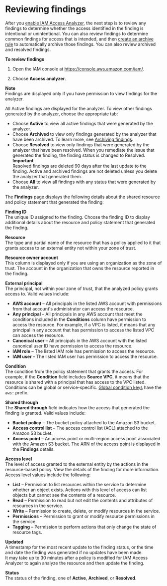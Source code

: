 # Reviewing findings<a name="access-analyzer-findings-view"></a>

After you [enable IAM Access Analyzer](access-analyzer-getting-started.md#access-analyzer-enabling), the next step is to review any findings to determine whether the access identified in the finding is intentional or unintentional\. You can also review findings to determine common findings for access that is intended, and then [create an archive rule](access-analyzer-archive-rules.md) to automatically archive those findings\. You can also review archived and resolved findings\.

**To review findings**

1. Open the IAM console at [https://console\.aws\.amazon\.com/iam/](https://console.aws.amazon.com/iam/)\.

1. Choose **Access analyzer**\.

**Note**  
Findings are displayed only if you have permission to view findings for the analyzer\.

All Active findings are displayed for the analyzer\. To view other findings generated by the analyzer, choose the appropriate tab:
+ Choose **Active** to view all active findings that were generated by the analyzer\.
+ Choose **Archived** to view only findings generated by the analyzer that have been archived\. To learn more, see [Archiving findings](access-analyzer-findings-archive.md)\.
+ Choose **Resolved** to view only findings that were generated by the analyzer that have been resolved\. When you remediate the issue that generated the finding, the finding status is changed to Resolved\.
**Important**  
Resolved findings are deleted 90 days after the last update to the finding\. Active and archived findings are not deleted unless you delete the analyzer that generated them\.
+ Choose **All** to view all findings with any status that were generated by the analyzer\.

The **Findings** page displays the following details about the shared resource and policy statement that generated the finding:

**Finding ID**  
The unique ID assigned to the finding\. Choose the finding ID to display additional details about the resource and policy statement that generated the finding\.

**Resource**  
The type and partial name of the resource that has a policy applied to it that grants access to an external entity not within your zone of trust\.

**Resource owner account**  
This column is displayed only if you are using an organization as the zone of trust\. The account in the organization that owns the resource reported in the finding\.

**External principal**  
The principal, not within your zone of trust, that the analyzed policy grants access to\. Valid values include:  
+ **AWS account** – All principals in the listed AWS account with permissions from that account's administrator can access the resource\.
+ **Any principal** – All principals in any AWS account that meet the conditions included in the **Conditions** column have permission to access the resource\. For example, if a VPC is listed, it means that any principal in any account that has permission to access the listed VPC can access the resource\.
+ **Canonical user** – All principals in the AWS account with the listed canonical user ID have permission to access the resource\.
+ **IAM role** – The listed IAM role has permission to access the resource\.
+ **IAM user** – The listed IAM user has permission to access the resource\.

**Condition**  
The condition from the policy statement that grants the access\. For example, if the **Condition** field includes **Source VPC**, it means that the resource is shared with a principal that has access to the VPC listed\. Conditions can be global or service\-specific\. [Global condition keys](https://docs.aws.amazon.com/IAM/latest/UserGuide/reference_policies_condition-keys.html) have the `aws:` prefix\.

**Shared through**  
The **Shared through** field indicates how the access that generated the finding is granted\. Valid values include:  
+ **Bucket policy** – The bucket policy attached to the Amazon S3 bucket\.
+ **Access control list** – The access control list \(ACL\) attached to the Amazon S3 bucket\.
+ **Access point** – An access point or multi\-region access point associated with the Amazon S3 bucket\. The ARN of the access point is displayed in the **Findings** details\.

**Access level**  
The level of access granted to the external entity by the actions in the resource\-based policy\. View the details of the finding for more information\. Access level values include the following:  
+ **List** – Permission to list resources within the service to determine whether an object exists\. Actions with this level of access can list objects but cannot see the contents of a resource\.
+ **Read** – Permission to read but not edit the contents and attributes of resources in the service\.
+ **Write** – Permission to create, delete, or modify resources in the service\.
+ **Permissions** – Permission to grant or modify resource permissions in the service\.
+ **Tagging** – Permission to perform actions that only change the state of resource tags\.

**Updated**  
A timestamp for the most recent update to the finding status, or the time and date the finding was generated if no updates have been made\.  
It may take up to 30 minutes after a policy is modified for IAM Access Analyzer to again analyze the resource and then update the finding\.

**Status**  
The status of the finding, one of **Active**, **Archived**, or **Resolved**\.